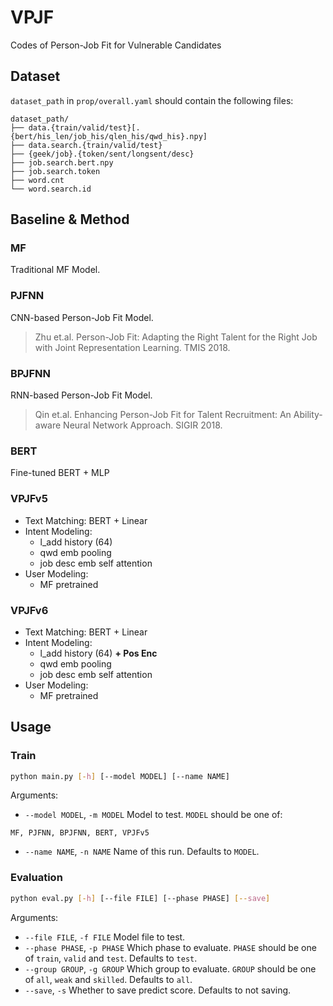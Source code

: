 # VPJF
Codes of Person-Job Fit for Vulnerable Candidates

## Dataset

`dataset_path` in `prop/overall.yaml` should contain the following files:

```
dataset_path/
├── data.{train/valid/test}[.{bert/his_len/job_his/qlen_his/qwd_his}.npy]
├── data.search.{train/valid/test}
├── {geek/job}.{token/sent/longsent/desc}
├── job.search.bert.npy
├── job.search.token
├── word.cnt
└── word.search.id
```

## Baseline & Method

### MF

Traditional MF Model.

### PJFNN

CNN-based Person-Job Fit Model.

> Zhu et.al. Person-Job Fit: Adapting the Right Talent for the Right Job with Joint Representation Learning. TMIS 2018.

### BPJFNN

RNN-based Person-Job Fit Model.

> Qin et.al. Enhancing Person-Job Fit for Talent Recruitment: An Ability-aware Neural Network Approach. SIGIR 2018.

### BERT

Fine-tuned BERT + MLP

### VPJFv5

* Text Matching: BERT + Linear
* Intent Modeling:
    * l_add history (64)
    * qwd emb pooling
    * job desc emb self attention
* User Modeling:
    * MF pretrained

### VPJFv6

* Text Matching: BERT + Linear
* Intent Modeling:
    * l_add history (64) **+ Pos Enc**
    * qwd emb pooling
    * job desc emb self attention
* User Modeling:
    * MF pretrained

## Usage

### Train

```bash
python main.py [-h] [--model MODEL] [--name NAME]
```

Arguments:

* `--model MODEL`, `-m MODEL` Model to test. `MODEL` should be one of:
```
MF, PJFNN, BPJFNN, BERT, VPJFv5
```
* `--name NAME`, `-n NAME` Name of this run. Defaults to `MODEL`.

### Evaluation

```bash
python eval.py [-h] [--file FILE] [--phase PHASE] [--save]
```

Arguments:
* `--file FILE`, `-f FILE`  Model file to test.
* `--phase PHASE`, `-p PHASE` Which phase to evaluate. `PHASE` should be one of `train`, `valid` and `test`. Defaults to `test`.
* `--group GROUP`, `-g GROUP` Which group to evaluate. `GROUP` should be one of `all`, `weak` and `skilled`. Defaults to `all`.
* `--save`, `-s` Whether to save predict score. Defaults to not saving.
